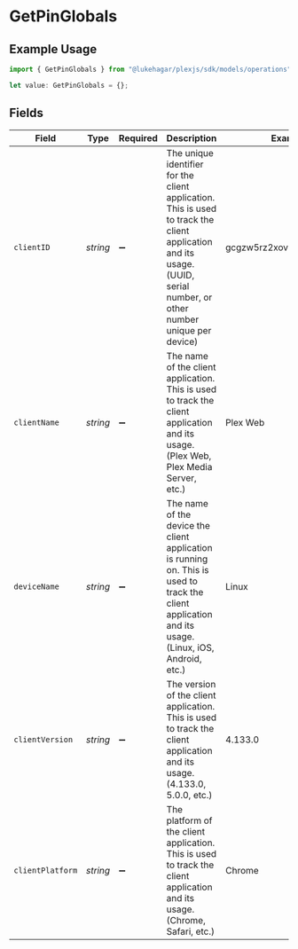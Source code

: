 # GetPinGlobals

## Example Usage

```typescript
import { GetPinGlobals } from "@lukehagar/plexjs/sdk/models/operations";

let value: GetPinGlobals = {};
```

## Fields

| Field                                                                                                                                                                  | Type                                                                                                                                                                   | Required                                                                                                                                                               | Description                                                                                                                                                            | Example                                                                                                                                                                |
| ---------------------------------------------------------------------------------------------------------------------------------------------------------------------- | ---------------------------------------------------------------------------------------------------------------------------------------------------------------------- | ---------------------------------------------------------------------------------------------------------------------------------------------------------------------- | ---------------------------------------------------------------------------------------------------------------------------------------------------------------------- | ---------------------------------------------------------------------------------------------------------------------------------------------------------------------- |
| `clientID`                                                                                                                                                             | *string*                                                                                                                                                               | :heavy_minus_sign:                                                                                                                                                     | The unique identifier for the client application. This is used to track the client application and its usage. (UUID, serial number, or other number unique per device) | gcgzw5rz2xovp84b4vha3a40                                                                                                                                               |
| `clientName`                                                                                                                                                           | *string*                                                                                                                                                               | :heavy_minus_sign:                                                                                                                                                     | The name of the client application. This is used to track the client application and its usage. (Plex Web, Plex Media Server, etc.)                                    | Plex Web                                                                                                                                                               |
| `deviceName`                                                                                                                                                           | *string*                                                                                                                                                               | :heavy_minus_sign:                                                                                                                                                     | The name of the device the client application is running on. This is used to track the client application and its usage. (Linux, iOS, Android, etc.)                   | Linux                                                                                                                                                                  |
| `clientVersion`                                                                                                                                                        | *string*                                                                                                                                                               | :heavy_minus_sign:                                                                                                                                                     | The version of the client application. This is used to track the client application and its usage. (4.133.0, 5.0.0, etc.)                                              | 4.133.0                                                                                                                                                                |
| `clientPlatform`                                                                                                                                                       | *string*                                                                                                                                                               | :heavy_minus_sign:                                                                                                                                                     | The platform of the client application. This is used to track the client application and its usage. (Chrome, Safari, etc.)                                             | Chrome                                                                                                                                                                 |